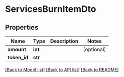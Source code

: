 # ServicesBurnItemDto


## Properties
Name | Type | Description | Notes
------------ | ------------- | ------------- | -------------
**amount** | **int** |  | [optional] 
**token_id** | **str** |  | 

[[Back to Model list]](../README.md#documentation-for-models) [[Back to API list]](../README.md#documentation-for-api-endpoints) [[Back to README]](../README.md)


